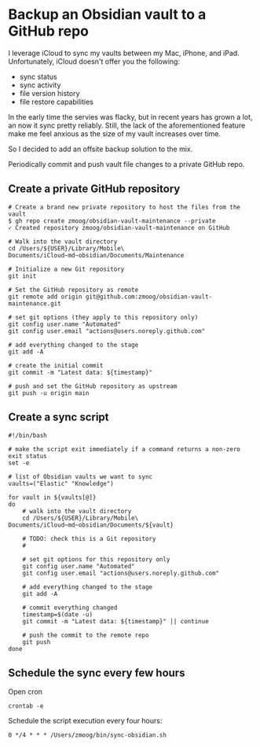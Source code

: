 # Backup an Obsidian vault to a GitHub repo

I leverage iCloud to sync my vaults between my Mac, iPhone, and iPad. Unfortunately, iCloud doesn't offer you the following:

- sync status
- sync activity
- file version history
- file restore capabilities

In the early time the servies was flacky, but in recent years has grown a lot, an now it sync pretty reliably. Still, the lack of the aforementioned feature make me feel anxious as the size of my vault increases over time.

So I decided to add an offsite backup solution to the mix.

Periodically commit and push vault file changes to a private GitHub repo.


## Create a private GitHub repository

```shell
# Create a brand new private repository to host the files from the vault
$ gh repo create zmoog/obsidian-vault-maintenance --private
✓ Created repository zmoog/obsidian-vault-maintenance on GitHub

# Walk into the vault directory
cd /Users/${USER}/Library/Mobile\ Documents/iCloud~md~obsidian/Documents/Maintenance

# Initialize a new Git repository
git init

# Set the GitHub repository as remote
git remote add origin git@github.com:zmoog/obsidian-vault-maintenance.git

# set git options (they apply to this repository only)
git config user.name "Automated"
git config user.email "actions@users.noreply.github.com"
    
# add everything changed to the stage
git add -A

# create the initial commit
git commit -m "Latest data: ${timestamp}"

# push and set the GitHub repository as upstream
git push -u origin main
```

## Create a sync script

```shell
#!/bin/bash

# make the script exit immediately if a command returns a non-zero exit status
set -e

# list of Obsidian vaults we want to sync
vaults=("Elastic" "Knowledge")

for vault in ${vaults[@]}
do
    # walk into the vault directory
    cd /Users/${USER}/Library/Mobile\ Documents/iCloud~md~obsidian/Documents/${vault}

    # TODO: check this is a Git repository
    #

    # set git options for this repository only
    git config user.name "Automated"
    git config user.email "actions@users.noreply.github.com"
    
    # add everything changed to the stage
    git add -A

    # commit everything changed
    timestamp=$(date -u)
    git commit -m "Latest data: ${timestamp}" || continue

    # push the commit to the remote repo
    git push    
done
```

## Schedule the sync every few hours

Open cron

```shell
crontab -e
```

Schedule the script execution every four hours:

```shell
0 */4 * * * /Users/zmoog/bin/sync-obsidian.sh
```

